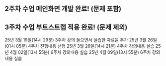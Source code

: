 ## 2주차 수업 메인화면 개발 완료! (문제 포함)
## 3주차 수업 부트스트랩 적용 완료! (문제 제외)
25년 3월 19일(14시 29분) 3주차 강의 들으면서 실습한 자료듣 추가
25년 3월 26일(01시 05분) 4주차 진행내용 선행
25년 3월 26일(14시 21분) 4주차 강의내용 실습
25년 4월 02일(13시 55분) 6주차 강의내용 실습
25년 4월 09일(13시 55분) 6주차 강의내용 실습
